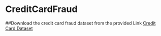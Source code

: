 # CreditCardFraud
##Download the credit card fraud dataset from the provided Link
[Credit Card Dataset](https://www.kaggle.com/mlg-ulb/creditcardfraud)
